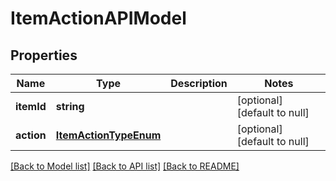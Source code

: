 # ItemActionAPIModel

## Properties
Name | Type | Description | Notes
------------ | ------------- | ------------- | -------------
**itemId** | **string** |  | [optional] [default to null]
**action** | [**ItemActionTypeEnum**](ItemActionTypeEnum.md) |  | [optional] [default to null]

[[Back to Model list]](../README.md#documentation-for-models) [[Back to API list]](../README.md#documentation-for-api-endpoints) [[Back to README]](../README.md)


